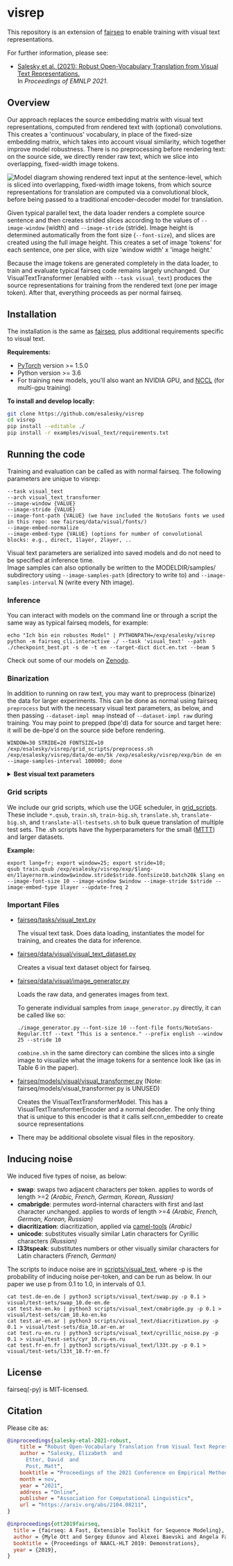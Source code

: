 # visrep

This repository is an extension of [fairseq](https://github.com/pytorch/fairseq) to enable training with visual text representations. 

For further information, please see:
- [Salesky et al. (2021): Robust Open-Vocabulary Translation from Visual Text Representations.](https://arxiv.org/abs/2104.08211)  
  In *Proceedings of EMNLP 2021*.

## Overview 

Our approach replaces the source embedding matrix with visual text representations, computed from rendered text with (optional) convolutions. 
This creates a 'continuous' vocabulary, in place of the fixed-size embedding matrix, which takes into account visual similarity, which together improve model robustness. 
There is no preprocessing before rendering text: on the source side, we directly render raw text, which we slice into overlapping, fixed-width image tokens. 

![Model diagram showing rendered text input at the sentence-level, which is sliced into overlapping, fixed-width image tokens, from which source representations for translation are computed via a convolutional block, before being passed to a traditional encoder-decoder model for translation.](https://user-images.githubusercontent.com/4117932/133522748-9fd1858d-c40f-4018-8bd7-b9e9c5f4e302.png)

Given typical parallel text, the data loader renders a complete source sentence and then creates strided slices according to the values of `--image-window` (width) and `--image-stride` (stride). 
Image height is determined automatically from the font size (`--font-size`), and slices are created using the full image height. 
This creates a set of image 'tokens' for each sentence, one per slice, with size 'window width' x 'image height.'

Because the image tokens are generated completely in the data loader, to train and evaluate typical fairseq code remains largely unchanged. 
Our VisualTextTransformer (enabled with `--task visual_text`) produces the source representations for training from the rendered text (one per image token). 
After that, everything proceeds as per normal fairseq.


## Installation

The installation is the same as [fairseq](https://github.com/pytorch/fairseq), plus additional requirements specific to visual text.

**Requirements:**
* [PyTorch](http://pytorch.org/) version >= 1.5.0
* Python version >= 3.6
* For training new models, you'll also want an NVIDIA GPU, and [NCCL](https://github.com/NVIDIA/nccl) (for multi-gpu training)

**To install and develop locally:**
``` bash
git clone https://github.com/esalesky/visrep
cd visrep
pip install --editable ./
pip install -r examples/visual_text/requirements.txt
```

## Running the code

Training and evaluation can be called as with normal fairseq. 
The following parameters are unique to visrep: 

```
--task visual_text 
--arch visual_text_transformer 
--image-window {VALUE} 
--image-stride {VALUE} 
--image-font-path {VALUE} (we have included the NotoSans fonts we used in this repo: see fairseq/data/visual/fonts/)
--image-embed-normalize
--image-embed-type {VALUE} (options for number of convolutional blocks: e.g., direct, 1layer, 2layer, ..
```
Visual text parameters are serialized into saved models and do not need to be specified at inference time.  
Image samples can also optionally be written to the MODELDIR/samples/ subdirectory using `--image-samples-path` (directory to write to) and `--image-samples-interval` N (write every Nth image). 

### Inference
You can interact with models on the command line or through a script the same way as typical fairseq models, for example: 
```
echo "Ich bin ein robustes Model" | PYTHONPATH=/exp/esalesky/visrep python -m fairseq_cli.interactive ./ --task 'visual_text' --path ./checkpoint_best.pt -s de -t en --target-dict dict.en.txt --beam 5
```
Check out some of our models on [Zenodo](https://doi.org/10.5281/zenodo.5770932). 

### Binarization 
In addition to running on raw text, you may want to preprocess (binarize) the data for larger experiments. This can be done as normal using fairseq `preprocess` but with the necessary visual text parameters, as below, and then passing `--dataset-impl mmap` instead of `--dataset-impl raw` during training. You may point to prepped (bpe'd) data for source and target here: it will be de-bpe'd on the source side before rendering. 
```
WINDOW=30 STRIDE=20 FONTSIZE=10 /exp/esalesky/visrep/grid_scripts/preprocess.sh /exp/esalesky/visrep/data/de-en/5k /exp/esalesky/visrep/exp/bin de en --image-samples-interval 100000; done
```

<details>
  <summary><strong>Best visual text parameters</strong></summary><p>
  
  * **MTTT**
    + ar-en: 1layer, window 27, stride 10, fontsize 14, batch 20k
    + de-en: 1layer, window 20, stride 5, fontsize 10, batch 20k
    + fr-en: 1layer, window 15, stride 10, fontsize 10, batch 20k
    + ko-en: 1layer, window 25, stride 8, fontsize 12, batch 20k
    + ja-en: 1layer, window 25, stride 8, fontsize 10, batch 20k
    + ru-en: 1layer, window 20, stride 10, fontsize 10, batch 20k
    + zh-en: 1layer, window 30, stride 6, fontsize 10, batch 20k
  * **WMT (filtered)**
    + de-en: direct, window 30, stride 20, fontsize 8, batch 40k
    + zh-en: direct, window 25, stride 10, fontsize 8, batch 40k
  
  </p>
</details>

### Grid scripts

We include our grid scripts, which use the UGE scheduler, in [grid_scripts](https://github.com/esalesky/visrep/tree/main/grid_scripts).  
These include `*.qsub`, `train.sh`, `train-big.sh`, `translate.sh`, `translate-big.sh`, and `translate-all-testsets.sh` to bulk queue translation of multiple test sets. 
The .sh scripts have the hyperparameters for the small ([MTTT](https://www.cs.jhu.edu/~kevinduh/a/multitarget-tedtalks/)) and larger datasets. 

**Example:**
```
export lang=fr; export window=25; export stride=10; 
qsub train.qsub /exp/esalesky/visrep/exp/$lang-en/1layernorm.window$window.stride$stride.fontsize10.batch20k $lang en --image-font-size 10 --image-window $window --image-stride $stride --image-embed-type 1layer --update-freq 2
```


### Important Files

* [fairseq/tasks/visual_text.py](https://github.com/esalesky/visrep/blob/main/fairseq/tasks/visual_text.py)

  The visual text task. Does data loading, instantiates the model for training, and creates the data for inference.

* [fairseq/data/visual/visual_text_dataset.py](https://github.com/esalesky/visrep/blob/main/fairseq/data/visual/visual_text_dataset.py)

  Creates a visual text dataset object for fairseq.

* [fairseq/data/visual/image_generator.py](https://github.com/esalesky/visrep/blob/main/fairseq/data/visual/image_generator.py)

  Loads the raw data, and generates images from text. 
  
  To generate individual samples from `image_generator.py` directly, it can be called like so:
  ```
  ./image_generator.py --font-size 10 --font-file fonts/NotoSans-Regular.ttf --text "This is a sentence." --prefix english --window 25 --stride 10
  ```
  `combine.sh` in the same directory can combine the slices into a single image to visualize what the image tokens for a sentence look like (as in Table 6 in the paper). 

* [fairseq/models/visual/visual_transformer.py]()
  (Note: fairseq/models/visual_transformer.py is UNUSED)

  Creates the VisualTextTransformerModel. 
  This has a VisualTextTransformerEncoder and a normal decoder. 
  The only thing that is unique to this encoder is that it calls self.cnn_embedder to create source representations
  
* There may be additional obsolete visual files in the repository. 

## Inducing noise

We induced five types of noise, as below:
- **swap**: swaps two adjacent characters per token. applies to words of length >=2 *(Arabic, French, German, Korean, Russian)*
- **cmabrigde**: permutes word-internal characters with first and last character unchanged. applies to words of length >=4 *(Arabic, French, German, Korean, Russian)*
- **diacritization**: diacritization, applied via [camel-tools](https://github.com/CAMeL-Lab/camel_tools) *(Arabic)*
- **unicode**: substitutes visually similar Latin characters for Cyrillic characters *(Russian)*
- **l33tspeak**: substitutes numbers or other visually similar characters for Latin characters *(French, German)*

The scripts to induce noise are in [scripts/visual_text](https://github.com/esalesky/visrep/tree/main/scripts/visual_text), where -p is the probability of inducing noise per-token, and can be run as below. In our paper we use p from 0.1 to 1.0, in intervals of 0.1.

```
cat test.de-en.de | python3 scripts/visual_text/swap.py -p 0.1 > visual/test-sets/swap_10.de-en.de
cat test.ko-en.ko | python3 scripts/visual_text/cmabrigde.py -p 0.1 > visual/test-sets/cam_10.ko-en.ko
cat test.ar-en.ar | python3 scripts/visual_text/diacritization.py -p 0.1 > visual/test-sets/dia_10.ar-en.ar
cat test.ru-en.ru | python3 scripts/visual_text/cyrillic_noise.py -p 0.1 > visual/test-sets/cyr_10.ru-en.ru
cat test.fr-en.fr | python3 scripts/visual_text/l33t.py -p 0.1 > visual/test-sets/l33t_10.fr-en.fr
```

## License

fairseq(-py) is MIT-licensed.

## Citation

Please cite as:

``` bibtex
@inproceedings{salesky-etal-2021-robust,
    title = "Robust Open-Vocabulary Translation from Visual Text Representations",
    author = "Salesky, Elizabeth  and
      Etter, David  and
      Post, Matt",
    booktitle = "Proceedings of the 2021 Conference on Empirical Methods in Natural Language Processing (EMNLP)",
    month = nov,
    year = "2021",
    address = "Online",
    publisher = "Association for Computational Linguistics",
    url = "https://arxiv.org/abs/2104.08211",
}

@inproceedings{ott2019fairseq,
  title = {fairseq: A Fast, Extensible Toolkit for Sequence Modeling},
  author = {Myle Ott and Sergey Edunov and Alexei Baevski and Angela Fan and Sam Gross and Nathan Ng and David Grangier and Michael Auli},
  booktitle = {Proceedings of NAACL-HLT 2019: Demonstrations},
  year = {2019},
}
```
